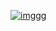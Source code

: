 [![imggg](https://i.postimg.cc/PH40VTSb/68747470733a2f2f692e706f73746926d672e63632f5a6d475a367247322f5052454d332e6a7067.png)](https://t.me/icrack_official)
